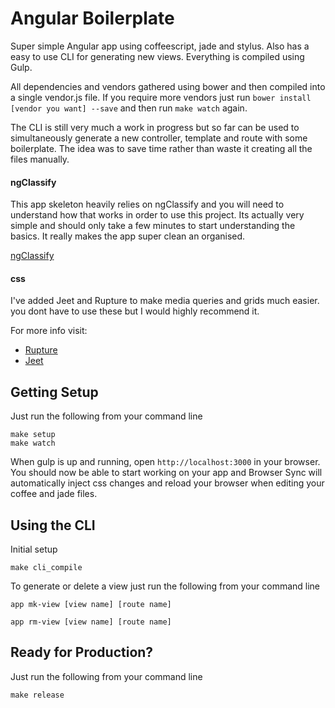 # Angular Boilerplate

Super simple Angular app using coffeescript, jade and stylus. Also has a easy to use CLI for generating new views. Everything is compiled using Gulp.

All dependencies and vendors gathered using bower and then compiled into a single vendor.js file. If you require more vendors just run `bower install [vendor you want] --save` and then run `make watch` again.

The CLI is still very much a work in progress but so far can be used to simultaneously generate a new controller, template and route with some boilerplate. The idea was to save time rather than waste it creating all the files manually.

#### ngClassify

This app skeleton heavily relies on ngClassify and you will need to understand how that works in order to use this project. Its actually very simple and should only take a few minutes to start understanding the basics. It really makes the app super clean an organised.

[ngClassify](https://github.com/CaryLandholt/ng-classify)

#### css
I've added Jeet and Rupture to make media queries and grids much easier. you dont have to use these but I would highly recommend it.

For more info visit: 
  * [Rupture](https://github.com/jenius/rupture)
  * [Jeet](http://jeet.gs/)

## Getting Setup

Just run the following from your command line

```
make setup
make watch
```

When gulp is up and running, open `http://localhost:3000` in your browser. You should now be able to start working on your app and Browser Sync will automatically inject css changes and reload your browser when editing your coffee and jade files.

## Using the CLI

Initial setup

```
make cli_compile
```

To generate or delete a view just run the following from your command line

```
app mk-view [view name] [route name]

app rm-view [view name] [route name]
```

## Ready for Production?

Just run the following from your command line

```
make release
```